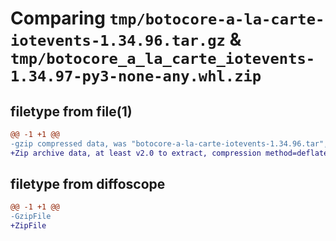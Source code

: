# Comparing `tmp/botocore-a-la-carte-iotevents-1.34.96.tar.gz` & `tmp/botocore_a_la_carte_iotevents-1.34.97-py3-none-any.whl.zip`

## filetype from file(1)

```diff
@@ -1 +1 @@
-gzip compressed data, was "botocore-a-la-carte-iotevents-1.34.96.tar", last modified: Thu May  2 01:01:21 2024, max compression
+Zip archive data, at least v2.0 to extract, compression method=deflate
```

## filetype from diffoscope

```diff
@@ -1 +1 @@
-GzipFile
+ZipFile
```

